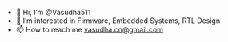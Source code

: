 - 👋 Hi, I’m @Vasudha511
- 👀 I’m interested in Firmware, Embedded Systems, RTL Design
- 📫 How to reach me vasudha.cn@gmail.com

<!---
Vasudha511/Vasudha511 is a ✨ special ✨ repository because its `README.md` (this file) appears on your GitHub profile.
You can click the Preview link to take a look at your changes.
--->
